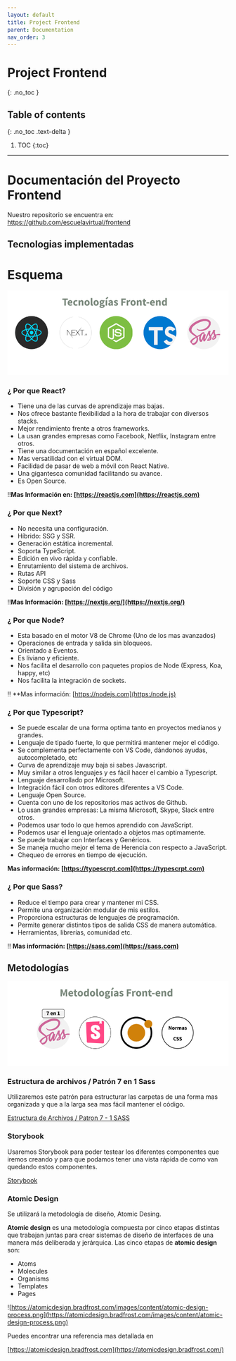 ```yaml
---
layout: default
title: Project Frontend
parent: Documentation
nav_order: 3
---
```


# Project Frontend
{: .no_toc }

## Table of contents
{: .no_toc .text-delta }

1. TOC
{:toc}

---

# Documentación del Proyecto Frontend

Nuestro repositorio se encuentra en: 
https://github.com/escuelavirtual/frontend


## Tecnologias implementadas

# Esquema

![../../assets/tecnologias-front-end.png](../../assets/tecnologias-front-end.png)

### ¿ Por que React?

- Tiene una de las curvas de aprendizaje mas bajas.
- Nos ofrece bastante flexibilidad a la hora de trabajar con diversos stacks.
- Mejor rendimiento frente a otros frameworks.
- La usan grandes empresas como Facebook, Netflix, Instagram entre otros.
- Tiene una documentación en español excelente.
- Mas versatilidad con el virtual DOM.
- Facilidad de pasar de web a móvil con React Native.
- Una gigantesca comunidad facilitando su avance.
- Es Open Source.

‼️**Mas Información en: [https://reactjs.com](https://reactjs.com)**

### ¿ Por que Next?

- No necesita una configuración.
- Híbrido: SSG y SSR.
- Generación estática incremental.
- Soporta TypeScript.
- Edición en vivo rápida y confiable.
- Enrutamiento del sistema de archivos.
- Rutas API
- Soporte CSS y Sass
- División y agrupación del código

‼️**Mas Información: [https://nextjs.org/](https://nextjs.org/)**

### ¿ Por que Node?

- Esta basado en el motor V8 de Chrome (Uno de los mas avanzados)
- Operaciones de entrada y salida sin bloqueos.
- Orientado a Eventos.
- Es liviano y eficiente.
- Nos facilita el desarrollo con paquetes propios de Node (Express, Koa, happy, etc)
- Nos facilita la integración de sockets.

‼️ **Mas información: [https://nodejs.com](https:/node.js)

### ¿ Por que Typescript?

- Se puede escalar de una forma optima tanto en proyectos medianos y grandes.
- Lenguaje de tipado fuerte, lo que permitirá mantener mejor el código.
- Se complementa perfectamente con VS Code, dándonos ayudas, autocompletado, etc
- Curva de aprendizaje muy baja si sabes Javascript.
- Muy similar a otros lenguajes y es fácil hacer el cambio a Typescript.
- Lenguaje desarrollado por Microsoft.
- Integración fácil con otros editores diferentes a VS Code.
- Lenguaje Open Source.
- Cuenta con uno de los repositorios mas activos de Github.
- Lo usan grandes empresas: La misma Microsoft, Skype, Slack entre otros.
- Podemos usar todo lo que hemos aprendido con JavaScript.
- Podemos usar el lenguaje orientado a objetos mas optimamente.
- Se puede trabajar con Interfaces y Genéricos.
- Se maneja mucho mejor el tema de Herencia con respecto a JavaScript.
- Chequeo de errores en tiempo de ejecución.

**Mas información: [https://typescrpt.com](https://typescrpt.com)**

### ¿ Por que Sass?

- Reduce el tiempo para crear y mantener mi CSS.
- Permite una organización modular de mis estilos.
- Proporciona estructuras de lenguajes de programación.
- Permite generar distintos tipos de salida CSS de manera automática.
- Herramientas, librerías, comunidad etc. 

‼️ **Mas información: [https://sass.com](https://sass.com)**

## Metodologías

![../../assets/metodologias-front-end.png](../../assets/metodologias-front-end.png)

### Estructura de archivos / Patrón 7 en 1 Sass

Utilizaremos este patrón para estructurar las carpetas de una forma mas organizada y que a la larga sea mas fácil mantener el código.

[Estructura de Archivos / Patron 7 - 1 SASS](https://pattern7-1.com)

### Storybook

Usaremos Storybook para poder testear los diferentes componentes que iremos creando y para que podamos tener una vista rápida de como van quedando estos componentes.

[Storybook](https://storybook.com)

### Atomic Design

Se utilizará la metodología de diseño, Atomic Desing.

**Atomic design** es una metodología compuesta por cinco etapas distintas que trabajan juntas para crear sistemas de diseño de interfaces de una manera más deliberada y jerárquica. Las cinco etapas de **atomic design** son:

-  Atoms
-  Molecules
-  Organisms
-  Templates
-  Pages

![https://atomicdesign.bradfrost.com/images/content/atomic-design-process.png](https://atomicdesign.bradfrost.com/images/content/atomic-design-process.png)

Puedes encontrar una referencia mas detallada en

[https://atomicdesign.bradfrost.com](https://atomicdesign.bradfrost.com/)
